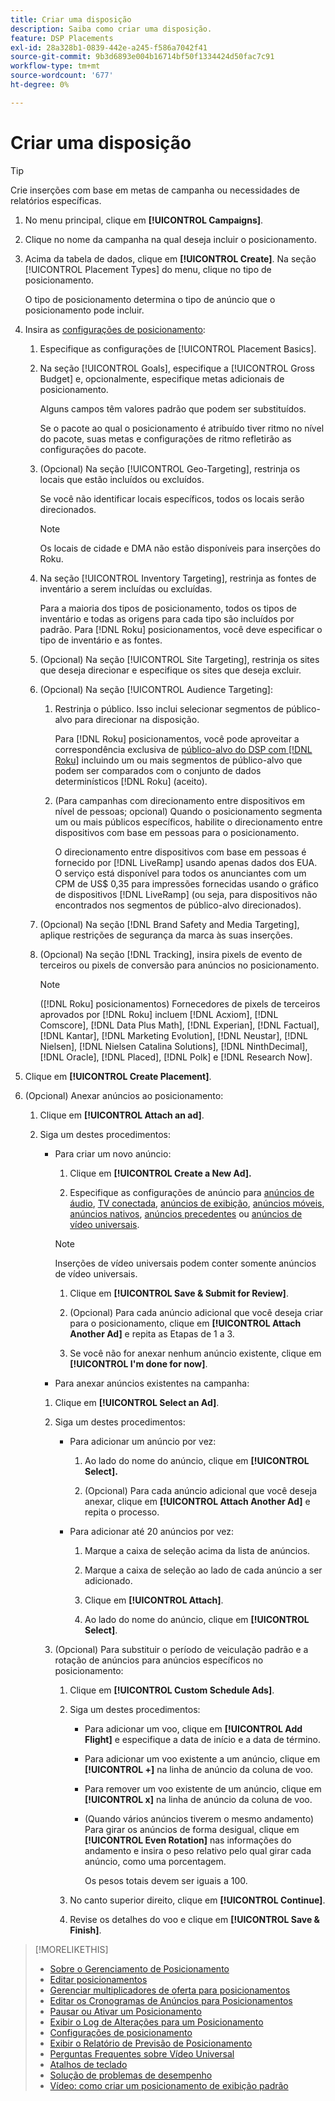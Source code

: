 ```yaml
---
title: Criar uma disposição
description: Saiba como criar uma disposição.
feature: DSP Placements
exl-id: 28a328b1-0839-442e-a245-f586a7042f41
source-git-commit: 9b3d6893e004b16714bf50f1334424d50fac7c91
workflow-type: tm+mt
source-wordcount: '677'
ht-degree: 0%

---
```


# Criar uma disposição

>[!TIP]
>
>Crie inserções com base em metas de campanha ou necessidades de relatórios específicas.

1. No menu principal, clique em **[!UICONTROL Campaigns]**.

1. Clique no nome da campanha na qual deseja incluir o posicionamento.

1. Acima da tabela de dados, clique em **[!UICONTROL Create]**. Na seção [!UICONTROL Placement Types] do menu, clique no tipo de posicionamento.

   O tipo de posicionamento determina o tipo de anúncio que o posicionamento pode incluir.

1. Insira as [configurações de posicionamento](placement-settings.md):

   1. Especifique as configurações de [!UICONTROL Placement Basics].

   1. Na seção [!UICONTROL Goals], especifique a [!UICONTROL Gross Budget] e, opcionalmente, especifique metas adicionais de posicionamento.

      Alguns campos têm valores padrão que podem ser substituídos.

      Se o pacote ao qual o posicionamento é atribuído tiver ritmo no nível do pacote, suas metas e configurações de ritmo refletirão as configurações do pacote.

   1. (Opcional) Na seção [!UICONTROL Geo-Targeting], restrinja os locais que estão incluídos ou excluídos.

      Se você não identificar locais específicos, todos os locais serão direcionados.

      >[!NOTE]
      >
      >Os locais de cidade e DMA não estão disponíveis para inserções do Roku.

   1. Na seção [!UICONTROL Inventory Targeting], restrinja as fontes de inventário a serem incluídas ou excluídas.

      Para a maioria dos tipos de posicionamento, todos os tipos de inventário e todas as origens para cada tipo são incluídos por padrão. Para [!DNL Roku] posicionamentos, você deve especificar o tipo de inventário e as fontes.

   1. (Opcional) Na seção [!UICONTROL Site Targeting], restrinja os sites que deseja direcionar e especifique os sites que deseja excluir.

   1. (Opcional) Na seção [!UICONTROL Audience Targeting]:

      1. Restrinja o público. Isso inclui selecionar segmentos de público-alvo para direcionar na disposição.

         Para [!DNL Roku] posicionamentos, você pode aproveitar a correspondência exclusiva de [público-alvo do DSP com [!DNL Roku]](/help/dsp/inventory/roku-inventory.md) incluindo um ou mais segmentos de público-alvo que podem ser comparados com o conjunto de dados determinísticos [!DNL Roku] (aceito).

      1. (Para campanhas com direcionamento entre dispositivos em nível de pessoas; opcional) Quando o posicionamento segmenta um ou mais públicos específicos, habilite o direcionamento entre dispositivos com base em pessoas para o posicionamento.

         O direcionamento entre dispositivos com base em pessoas é fornecido por [!DNL LiveRamp] usando apenas dados dos EUA. O serviço está disponível para todos os anunciantes com um CPM de US$ 0,35 para impressões fornecidas usando o gráfico de dispositivos [!DNL LiveRamp] (ou seja, para dispositivos não encontrados nos segmentos de público-alvo direcionados).

   1. (Opcional) Na seção [!DNL Brand Safety and Media Targeting], aplique restrições de segurança da marca às suas inserções.

   1. (Opcional) Na seção [!DNL Tracking], insira pixels de evento de terceiros ou pixels de conversão para anúncios no posicionamento.

      >[!NOTE]
      >
      >([!DNL Roku] posicionamentos) Fornecedores de pixels de terceiros aprovados por [!DNL Roku] incluem [!DNL Acxiom], [!DNL Comscore], [!DNL Data Plus Math], [!DNL Experian], [!DNL Factual], [!DNL Kantar], [!DNL Marketing Evolution], [!DNL Neustar], [!DNL Nielsen], [!DNL Nielsen Catalina Solutions], [!DNL NinthDecimal], [!DNL Oracle], [!DNL Placed], [!DNL Polk] e [!DNL Research Now].

1. Clique em **[!UICONTROL Create Placement]**.

1. (Opcional) Anexar anúncios ao posicionamento:

   1. Clique em **[!UICONTROL Attach an ad]**.

   1. Siga um destes procedimentos:

      * Para criar um novo anúncio:

         1. Clique em **[!UICONTROL Create a New Ad].**

         1. Especifique as configurações de anúncio para [anúncios de áudio](/help/dsp/campaign-management/ads/ad-settings-audio.md), [TV conectada](/help/dsp/campaign-management/ads/ad-settings-connected-tv.md), [anúncios de exibição](/help/dsp/campaign-management/ads/ad-settings-display.md), [anúncios móveis](/help/dsp/campaign-management/ads/ad-settings-mobile.md), [anúncios nativos](/help/dsp/campaign-management/ads/ad-settings-native.md), [anúncios precedentes](/help/dsp/campaign-management/ads/ad-settings-pre-roll.md) ou [anúncios de vídeo universais](/help/dsp/campaign-management/ads/ad-settings-universal-video.md).

        >[!NOTE]
        >
        >Inserções de vídeo universais podem conter somente anúncios de vídeo universais.

         1. Clique em **[!UICONTROL Save & Submit for Review]**.

         1. (Opcional) Para cada anúncio adicional que você deseja criar para o posicionamento, clique em **[!UICONTROL Attach Another Ad]** e repita as Etapas de 1 a 3.

         1. Se você não for anexar nenhum anúncio existente, clique em **[!UICONTROL I'm done for now]**.

      * Para anexar anúncios existentes na campanha:

      1. Clique em **[!UICONTROL Select an Ad]**.

      1. Siga um destes procedimentos:

         * Para adicionar um anúncio por vez:

            1. Ao lado do nome do anúncio, clique em **[!UICONTROL Select].**

            1. (Opcional) Para cada anúncio adicional que você deseja anexar, clique em **[!UICONTROL Attach Another Ad]** e repita o processo.

         * Para adicionar até 20 anúncios por vez:

            1. Marque a caixa de seleção acima da lista de anúncios.

            1. Marque a caixa de seleção ao lado de cada anúncio a ser adicionado.

            1. Clique em **[!UICONTROL Attach]**.

            1. Ao lado do nome do anúncio, clique em **[!UICONTROL Select]**.

      1. (Opcional) Para substituir o período de veiculação padrão e a rotação de anúncios para anúncios específicos no posicionamento:

         1. Clique em **[!UICONTROL Custom Schedule Ads]**.

         1. Siga um destes procedimentos:

            * Para adicionar um voo, clique em **[!UICONTROL Add Flight]** e especifique a data de início e a data de término.

            * Para adicionar um voo existente a um anúncio, clique em **[!UICONTROL +]** na linha de anúncio da coluna de voo.

            * Para remover um voo existente de um anúncio, clique em **[!UICONTROL x]** na linha de anúncio da coluna de voo.

            * (Quando vários anúncios tiverem o mesmo andamento) Para girar os anúncios de forma desigual, clique em **[!UICONTROL Even Rotation]** nas informações do andamento e insira o peso relativo pelo qual girar cada anúncio, como uma porcentagem.

              Os pesos totais devem ser iguais a 100.

         1. No canto superior direito, clique em **[!UICONTROL Continue]**.

         1. Revise os detalhes do voo e clique em **[!UICONTROL Save & Finish]**.

>[!MORELIKETHIS]
>
>* [Sobre o Gerenciamento de Posicionamento](placement-about.md)
>* [Editar posicionamentos](placement-edit.md)
>* [Gerenciar multiplicadores de oferta para posicionamentos](placement-manage-bid-multipliers.md)
>* [Editar os Cronogramas de Anúncios para Posicionamentos](placement-edit-ad-schedule.md)
>* [Pausar ou Ativar um Posicionamento](placement-pause-activate.md)
>* [Exibir o Log de Alterações para um Posicionamento](placement-change-log.md)
>* [Configurações de posicionamento](placement-settings.md)
>* [Exibir o Relatório de Previsão de Posicionamento](/help/dsp/campaign-management/reports/placement-forecast.md)
>* [Perguntas Frequentes sobre Vídeo Universal](/help/dsp/campaign-management/faq-universal-video.md)
>* [Atalhos de teclado](/help/dsp/campaign-management/reports/keyboard-shortcuts.md)
>* [Solução de problemas de desempenho](/help/dsp/optimization/troubleshooting-performance.md)
>* [Vídeo: como criar um posicionamento de exibição padrão](https://video.tv.adobe.com/v/345003?captions=por_br)
